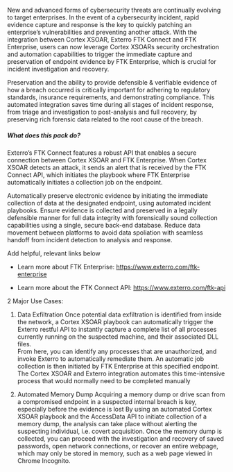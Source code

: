 New and advanced forms of cybersecurity threats are continually evolving to target enterprises.  In the event of a cybersecurity incident, rapid evidence capture and response is the key to quickly patching an enterprise’s vulnerabilities and preventing another attack.  With the integration between Cortex XSOAR, Exterro FTK Connect and FTK Enterprise, users can now leverage Cortex XSOARs security orchestration and automation capabilities to trigger the immediate capture and preservation of endpoint evidence by FTK Enterprise, which is crucial for incident investigation and recovery.

Preservation and the ability to provide defensible & verifiable evidence of how a breach occurred is critically important for adhering to regulatory standards, insurance requirements, and demonstrating compliance.  This automated integration saves time during all stages of incident response, from triage and investigation to post-analysis and full recovery, by preserving rich forensic data related to the root cause of the breach.

##### What does this pack do?

Exterro’s FTK Connect features a robust API that enables a secure connection between Cortex XSOAR and FTK Enterprise.
When Cortex XSOAR detects an attack, it sends an alert that is received by the FTK Connect API, which initiates the playbook where FTK Enterprise automatically initiates a collection job on the endpoint.

Automatically preserve electronic evidence by initiating the immediate collection of data at the designated endpoint, using automated incident playbooks.
Ensure evidence is collected and preserved in a legally defensible manner for full data integrity with forensically sound collection capabilities using a single, secure back-end database.
Reduce data movement between platforms to avoid data spoliation with seamless handoff from incident detection to analysis and response. 

Add helpful, relevant links below 

- Learn more about FTK Enterprise: https://www.exterro.com/ftk-enterprise

- Learn more about the FTK Connect API: https://www.exterro.com/ftk-api

2 Major Use Cases:

1.   Data Exfiltration
Once potential data exfiltration is identified from inside the network, a Cortex XSOAR playbook can automatically trigger the Exterro restful API to instantly capture a complete list of all processes currently running on the suspected machine, and their associated DLL files.  
From here, you can identify any processes that are unauthorized, and invoke Exterro to automatically remediate them.
An automatic job collection is then initiated by FTK Enterprise at this specified endpoint.
The Cortex XSOAR and Exterro integration automates this time-intensive process that would normally need to be completed manually

2.   Automated Memory Dump
Acquiring a memory dump or drive scan from a compromised endpoint in a suspected internal breach is key, especially before the evidence is lost
By using an automated Cortex XSOAR playbook and the AccessData API to initiate collection of a memory dump, the analysis can take place without alerting the suspecting individual, i.e. covert acquisition.
Once the memory dump is collected, you can proceed with the investigation and recovery of saved passwords, open network connections, or recover an entire webpage, which may only be stored in memory, such as a web page viewed in Chrome Incognito.
